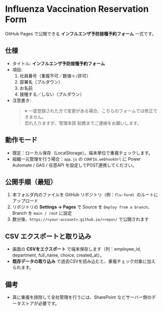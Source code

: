 # Influenza Vaccination Reservation Form

GitHub Pages で公開できる **インフルエンザ予防接種予約フォーム** 一式です。

## 仕様
- タイトル: **インフルエンザ予防接種予約フォーム**
- 項目:
  1. 社員番号（重複不可／数値＋`/`許可）
  2. 部署名（プルダウン）
  3. お名前
  4. 接種する／しない（プルダウン）
- 注意書き:
  > ※ 一度登録された方で変更がある場合、こちらのフォームでは修正できません。  
  > 恐れ入りますが、管理本部 総務までご連絡をお願いします。

## 動作モード
- 既定：ローカル保存（LocalStorage）。端末単位で重複チェックします。
- 組織一元管理を行う場合：`app.js` の `CONFIG.webhookUrl` に Power Automate / GAS / 任意API を設定してPOST連携してください。

## 公開手順（最短）
1. 本フォルダ内のファイルを GitHub リポジトリ（例：`flu-form`）のルートにアップロード
2. リポジトリの **Settings → Pages** で Source を `Deploy from a branch`、Branch を `main / root` に設定
3. 数分後、`https://<your-account>.github.io/<repo>/` で公開されます

## CSV エクスポートと取り込み
- 画面の **CSVをエクスポート** で端末保存します（列：employee_id, department, full_name, choice, created_at）。
- **既存データの取り込み** で過去CSVを読み込むと、重複チェック対象に加えられます。

## 備考
- 真に重複を排除して全社管理を行うには、SharePoint などサーバー側のデータストアが必要です。
